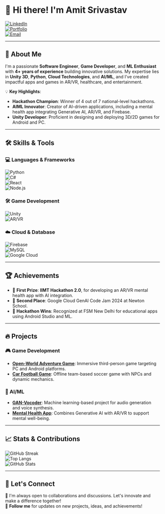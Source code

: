 # 👋 Hi there! I'm Amit Srivastav  
[![LinkedIn](https://img.shields.io/badge/LinkedIn-AmitSrivastav-blue?style=flat-square&logo=linkedin)](https://www.linkedin.com/in/AmitSrivastav/)  
[![Portfolio](https://img.shields.io/badge/Portfolio-AmitSrivastavPortfolio-darkgreen?style=flat-square&logo=about-dot-me)](https://AmitSrivastavPortfolio)  
[![Email](https://img.shields.io/badge/Email-srivastavamit20000@gmail.com-red?style=flat-square&logo=gmail)](mailto:srivastavamit20000@gmail.com)  

---

## 🚀 About Me  
I'm a passionate **Software Engineer**, **Game Developer**, and **ML Enthusiast** with **4+ years of experience** building innovative solutions. My expertise lies in **Unity 3D**, **Python**, **Cloud Technologies**, and **AI/ML**, and I’ve created impactful apps and games in AR/VR, healthcare, and entertainment.

💡 **Key Highlights**:  
- **Hackathon Champion**: Winner of 4 out of 7 national-level hackathons.  
- **AIML Innovator**: Creator of AI-driven applications, including a mental health app integrating Generative AI, AR/VR, and Firebase.  
- **Unity Developer**: Proficient in designing and deploying 3D/2D games for Android and PC.

---

## 🛠️ Skills & Tools  
### 💻 Languages & Frameworks  
![Python](https://img.shields.io/badge/Python-3670A0?style=for-the-badge&logo=python&logoColor=ffdd54)  
![C#](https://img.shields.io/badge/C%23-239120?style=for-the-badge&logo=csharp&logoColor=white)  
![React](https://img.shields.io/badge/React-20232A?style=for-the-badge&logo=react&logoColor=61DAFB)  
![Node.js](https://img.shields.io/badge/Node.js-339933?style=for-the-badge&logo=nodedotjs&logoColor=white)  

### 🛠️ Game Development  
![Unity](https://img.shields.io/badge/Unity-100000?style=for-the-badge&logo=unity&logoColor=white)  
![AR/VR](https://img.shields.io/badge/AR%2FVR-FF6F00?style=for-the-badge&logo=virtual-reality&logoColor=white)  

### ☁️ Cloud & Database  
![Firebase](https://img.shields.io/badge/Firebase-FFCA28?style=for-the-badge&logo=firebase&logoColor=white)  
![MySQL](https://img.shields.io/badge/MySQL-005C84?style=for-the-badge&logo=mysql&logoColor=white)  
![Google Cloud](https://img.shields.io/badge/Google_Cloud-4285F4?style=for-the-badge&logo=googlecloud&logoColor=white)  

---

## 🏆 Achievements  
- 🥇 **First Prize**: **IIMT Hackathon 2.0**, for developing an AR/VR mental health app with AI integration.  
- 🥈 **Second Place**: Google Cloud GenAI Code Jam 2024 at Newton School.  
- 🏅 **Hackathon Wins**: Recognized at FSM New Delhi for educational apps using Android Studio and ML.  

---

## 🔥 Projects  
### 🎮 Game Development  
- **[Open-World Adventure Game](https://github.com/AmitSrivastav/OpenWorldGame)**: Immersive third-person game targeting PC and Android platforms.  
- **[Car Football Game](https://github.com/AmitSrivastav/CarFootballGame)**: Offline team-based soccer game with NPCs and dynamic mechanics.  

### 🧠 AI/ML  
- **[GAN-Vocoder](https://github.com/AmitSrivastav/GAN-Vocoder)**: Machine learning-based project for audio generation and voice synthesis.  
- **[Mental Health App](https://github.com/AmitSrivastav/Sage)**: Combines Generative AI with AR/VR to support mental well-being.

---

## 📈 Stats & Contributions  
![GitHub Streak](https://streak-stats.demolab.com?user=AmitSrivastav&theme=radical&hide_border=true)  
![Top Langs](https://github-readme-stats.vercel.app/api/top-langs/?username=AmitSrivastav&layout=compact&theme=radical&hide_border=true)  
![GitHub Stats](https://github-readme-stats.vercel.app/api?username=AmitSrivastav&show_icons=true&theme=radical&hide_border=true)  

---

## 🤝 Let's Connect  
💬 I'm always open to collaborations and discussions. Let's innovate and make a difference together!  
🌟 **Follow me** for updates on new projects, ideas, and achievements!
